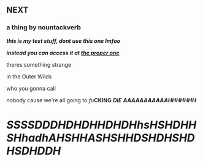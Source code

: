 ## NEXT
### a thing by nountackverb

***this is my test stuff, dont use this one lmfao***

***instead you can access it at [the proper one](https://github.com/tackattack/nountack_next_s)***

theres something strange

in the Outer Wilds

who you gonna call

nobody cause we're all going to *fu***CKING** ***DIE*** ***AAAAAAAAAAAHHHHHHH***

# ***SSSSDDDHDHDHHDHDHhsHSHDHHSHhadhAHSHHASHSHHDSHDHSHDHSDHDDH***





